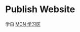 # Publish Website

学自 <a href="https://developer.mozilla.org/zh-CN/Learn" target="_blank">MDN 学习区</a>
